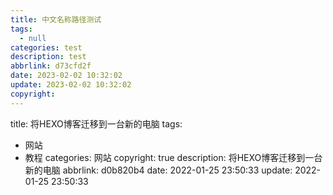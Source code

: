 ```yaml
---
title: 中文名称路径测试
tags:
  - null
categories: test
description: test
abbrlink: d73cfd2f
date: 2023-02-02 10:32:02
update: 2023-02-02 10:32:02
copyright:
---
```


title: 将HEXO博客迁移到一台新的电脑
tags:
  - 网站
  - 教程
categories: 网站
copyright: true
description: 将HEXO博客迁移到一台新的电脑
abbrlink: d0b820b4
date: 2022-01-25 23:50:33
update: 2022-01-25 23:50:33
